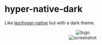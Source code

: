 # hyper-native-dark

Like [leo/hyper-native](https://github.com/leo/hyper-native) but with a dark theme.

<p align="center">
  <img src="https://assets.zeit.co/image/upload/v1549723846/repositories/hyper/hyper-3-repo-banner.png" alt="logo">
  <br>
  <img src="https://file-ovsfdaeiox.now.sh/" alt="screenshot">
</p>
